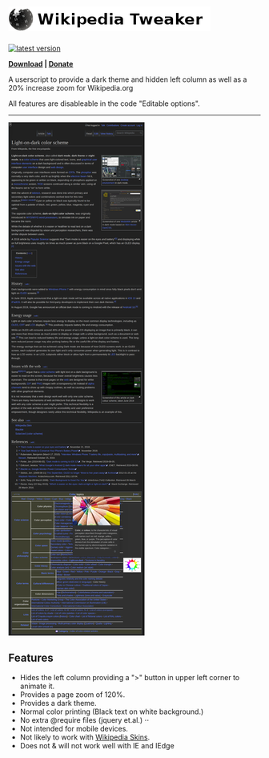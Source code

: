 # ![Wikipedia Tweaker](https://github.com/s-marty/Wikipedia-Tweaker/raw/master/images/wikipedia_h1.png) 
[![latest version](https://img.shields.io/github/release/s-marty/Wikipedia-Tweaker/all.svg)](https://github.com/s-marty/Wikipedia-Tweaker/releases/latest)


**[Download](https://github.com/s-marty/Wikipedia-Tweaker/raw/master/src/Wikipedia.user.js) | [Donate](https://github.com/s-marty/SmartChute/wiki/Donate)**

A userscript to provide a dark theme and hidden left column as well as a 20% increase zoom for Wikipedia.org

All features are disableable in the code "Editable options".

---



![Screenshot](https://github.com/s-marty/Wikipedia-Tweaker/raw/master/images/wiki-1.png)

## Features

* Hides the left column providing a ">" button in upper left corner to animate it.
* Provides a page zoom of 120%.
* Provides a dark theme.
* Normal color printing \(Black text on white background.\)
* No extra @require files \(jquery et.al.\)
⋅⋅
* Not intended for mobile devices.
* Not likely to work with [Wikipedia Skins](https://en.wikipedia.org/wiki/Wikipedia:Skin "Wikipedia:Skin").
* Does not & will not work well with IE and IEdge

